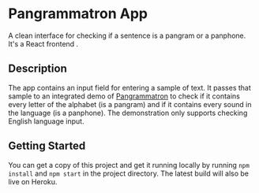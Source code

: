 # Pangrammatron App

A clean interface for checking if a sentence is a pangram or a panphone. It's a React frontend .

## Description
The app contains an input field for entering a sample of text. It passes that sample to an integrated demo of [Pangrammatron](https://github.com/Botmasher/pangrammatron) to check if it contains every letter of the alphabet (is a pangram) and if it contains every sound in the language (is a panphone). The demonstration only supports checking English language input.

## Getting Started
You can get a copy of this project and get it running locally by running `npm install` and `npm start` in the project directory. The latest build will also be live on Heroku.
